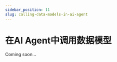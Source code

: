 ```yaml
---
sidebar_position: 11
slug: calling-data-models-in-ai-agent
---
```


# 在AI Agent中调用数据模型

Coming soon...
